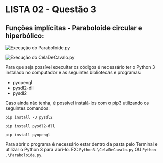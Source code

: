 # LISTA 02 - Questão 3

## Funções implícitas - Paraboloide circular e hiperbólico:
![Execução do Paraboloide.py](https://cdn.discordapp.com/attachments/589988846465450013/1010347796911632505/unknown.png)

![Execução do CelaDeCavalo.py](https://cdn.discordapp.com/attachments/589988846465450013/1010347431763923035/unknown.png)

Para que seja possível execultar os códigos é necessário ter o Python 3 instalado no computador e as seguintes bibliotecas e programas: 
- pyopengl 
- pysdl2-dll 
- pysdl2

Caso ainda não tenha, é possível instalá-los com o pip3 utilizando os seguintes comandos:

`pip install -U pysdl2`

`pip install pysdl2-dll`

`pip install pyopengl`

Para abrir o programa é necessário estar dentro da pasta pelo Terminal e utilizar o Python 3 para abri-lo. EX: `Python3.\CelaDeCavalo.py` OU `Python .\Paraboloide.py`.